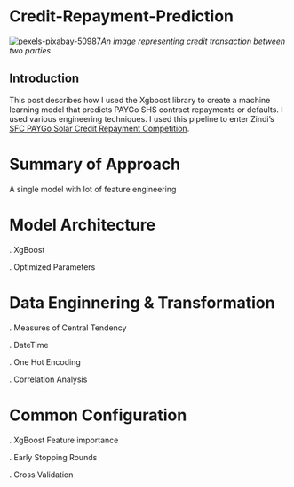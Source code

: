 # Credit-Repayment-Prediction
 

![pexels-pixabay-50987](https://user-images.githubusercontent.com/32022955/165858076-994dbacd-5d00-4ee9-8243-64c1d5275c38.jpg)*An image representing credit transaction between two parties*

## Introduction

This post describes how I used the Xgboost library to create a machine learning model that predicts PAYGo SHS contract repayments or defaults. I used various engineering techniques. I used this pipeline to enter Zindi’s [SFC PAYGo Solar Credit Repayment Competition](https://zindi.africa/competitions/sfc-paygo-solar-credit-repayment-competition).

# Summary of Approach
A single model with lot of feature engineering


# Model Architecture

. XgBoost

. Optimized Parameters



# Data Enginnering & Transformation

. Measures of Central Tendency 

. DateTime

. One Hot Encoding

. Correlation Analysis


# Common Configuration

. XgBoost Feature importance 

. Early Stopping Rounds

. Cross Validation 
